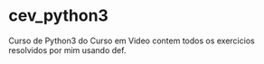 # cev_python3
 Curso de Python3 do Curso em Video
 contem todos os exercicios resolvidos por mim usando def.
